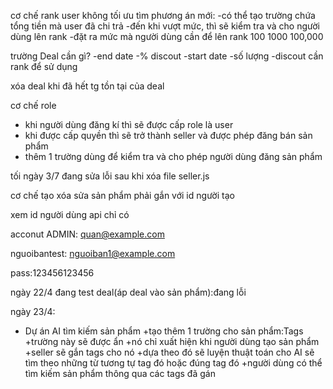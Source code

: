 cơ chế rank user không tối ưu
tìm phương án mới:
-có thể tạo trường chứa tổng tiền mà user đã chi trả
-đến khi vượt mức, thì sẽ kiểm tra và cho người dùng lên rank
-đặt ra mức mà người dùng cần để lên rank 100 1000 100,000

trường Deal cần gì?
-end date
-% discout
-start date
-số lượng
-discout cần rank để sử dụng


xóa deal khi đã hết tg tồn tại của deal

cơ chế role
- khi người dùng đăng kí thì sẽ được cấp role là user
- khi được cấp quyền thì sẽ trở thành seller và được phép đăng bán sản phẩm
- thêm 1 trường dùng để kiểm tra và cho phép người dùng đăng sản phẩm



tối ngày 3/7 đang sửa lỗi sau khi xóa file seller.js


cơ chế tạo xóa sửa sản phẩm phải gắn với id người tạo


xem id người dùng api chỉ có 



acconut ADMIN: quan@example.com

nguoibantest: nguoiban1@example.com

pass:123456123456



ngày 22/4 đang test deal(áp deal vào sản phẩm):đang lỗi






ngày 23/4: 
- Dự án AI tìm kiếm sản phẩm
+tạo thêm 1 trường cho sản phẩm:Tags
+trường này sẽ được ẩn
+nó chỉ xuất hiện khi người dùng tạo sản phẩm
+seller sẽ gắn tags cho nó
+dựa theo đó sẽ luyện thuật toán cho AI sẽ tìm theo những từ tương tự tag đó hoặc đúng tag đó
+người dùng có thể tìm kiếm sản phẩm thông qua các tags đã gán
